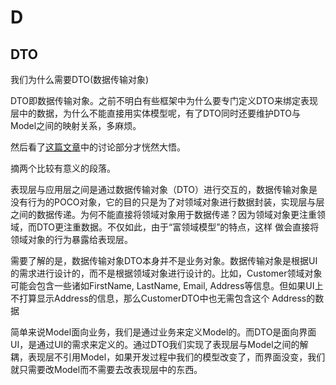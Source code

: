 # D

## DTO

我们为什么需要DTO(数据传输对象)

DTO即数据传输对象。之前不明白有些框架中为什么要专门定义DTO来绑定表现层中的数据，为什么不能直接用实体模型呢，有了DTO同时还要维护DTO与Model之间的映射关系，多麻烦。

然后看了[这篇文章](http://www.cnblogs.com/daxnet/archive/2010/07/07/1772584.html)中的讨论部分才恍然大悟。

摘两个比较有意义的段落。

表现层与应用层之间是通过数据传输对象（DTO）进行交互的，数据传输对象是没有行为的POCO对象，它的目的只是为了对领域对象进行数据封装，实现层与层之间的数据传递。为何不能直接将领域对象用于数据传递？因为领域对象更注重领域，而DTO更注重数据。不仅如此，由于“富领域模型”的特点，这样 做会直接将领域对象的行为暴露给表现层。

需要了解的是，数据传输对象DTO本身并不是业务对象。数据传输对象是根据UI的需求进行设计的，而不是根据领域对象进行设计的。比如，Customer领域对象可能会包含一些诸如FirstName, LastName, Email, Address等信息。但如果UI上不打算显示Address的信息，那么CustomerDTO中也无需包含这个 Address的数据

简单来说Model面向业务，我们是通过业务来定义Model的。而DTO是面向界面UI，是通过UI的需求来定义的。通过DTO我们实现了表现层与Model之间的解耦，表现层不引用Model，如果开发过程中我们的模型改变了，而界面没变，我们就只需要改Model而不需要去改表现层中的东西。
